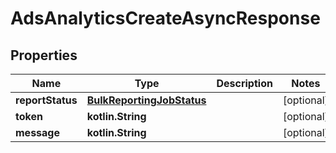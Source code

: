 
# AdsAnalyticsCreateAsyncResponse

## Properties
| Name | Type | Description | Notes |
| ------------ | ------------- | ------------- | ------------- |
| **reportStatus** | [**BulkReportingJobStatus**](BulkReportingJobStatus.md) |  |  [optional] |
| **token** | **kotlin.String** |  |  [optional] |
| **message** | **kotlin.String** |  |  [optional] |



